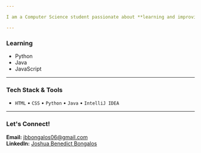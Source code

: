 ```yaml
---

I am a Computer Science student passionate about **learning and improving my programming skills**. I focus on **web development** and **solving real-world problems through technology**. I enjoy **practicing coding**, **learning new tools**, and **creating small projects** to apply what I learn.  

---
```


### Learning
- Python  
- Java  
- JavaScript  

---

### Tech Stack & Tools
- `HTML` • `CSS` • `Python` • `Java` • `IntelliJ IDEA`

---

### Let's Connect!
**Email:** [jbbongalos06@gmail.com](mailto:jbbongalos06@gmail.com)  
**LinkedIn:** [Joshua Benedict Bongalos](https://www.linkedin.com/in/joshuabenedictbongalos06)

